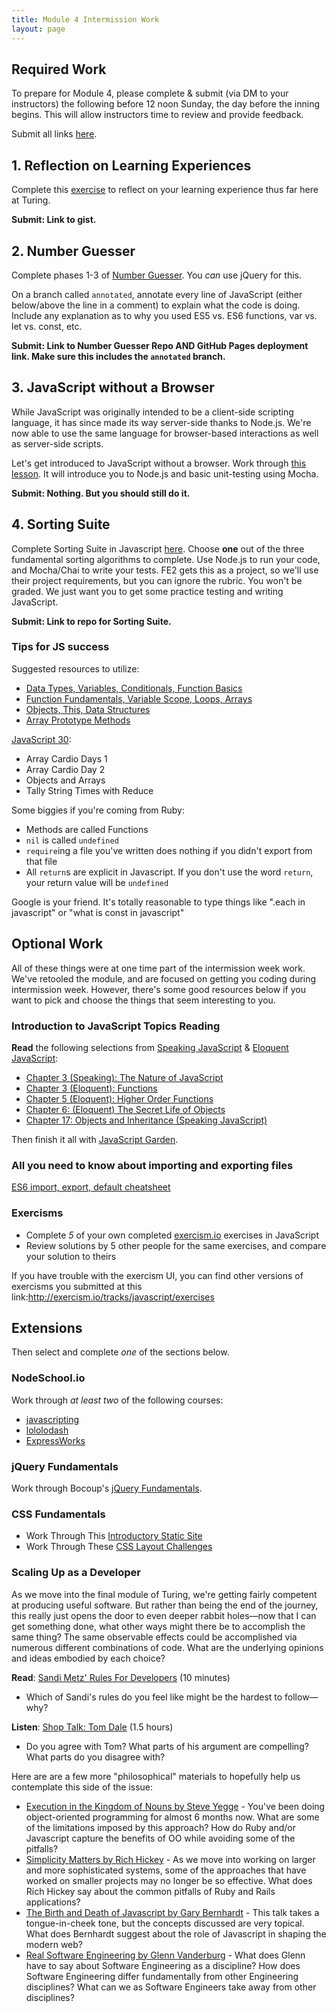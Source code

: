 ```yaml
---
title: Module 4 Intermission Work
layout: page
---
```


## Required Work

To prepare for Module 4, please complete & submit (via DM to your instructors) the following before 12 noon Sunday, the day before the inning begins. This will allow instructors time to review and provide feedback.

Submit all links [here](https://goo.gl/forms/jcLIOC1y9iN2NJGP2).

## 1. Reflection on Learning Experiences

Complete this [exercise](https://gist.github.com/case-eee/6a5b06bf88c3fa82d9498c6763314ae4) to reflect on your learning experience thus far here at Turing.

**Submit: Link to gist.**

## 2. Number Guesser

Complete phases 1-3 of [Number Guesser](./number_guesser.md). You _can_ use jQuery for this.

On a branch called `annotated`, annotate every line of JavaScript (either below/above the line in a comment) to explain what the code is doing. Include any explanation as to why you used ES5 vs. ES6 functions, var vs. let vs. const, etc.

**Submit: Link to Number Guesser Repo AND GitHub Pages deployment link. Make sure this includes the `annotated` branch.**

## 3. JavaScript without a Browser

While JavaScript was originally intended to be a client-side scripting language, it has since made its way server-side thanks to Node.js. We're now able to use the same language for browser-based interactions as well as server-side scripts.

Let's get introduced to JavaScript without a browser. Work through [this lesson](http://backend.turing.io/module4/lessons/javascript_without_a_browser). It will introduce you to Node.js and basic unit-testing using Mocha.

**Submit: Nothing. But you should still do it.**

## 4. Sorting Suite

Complete Sorting Suite in Javascript [here](http://frontend.turing.io/projects/sorting-suite.html). Choose **one** out of the three fundamental sorting algorithms to complete. Use Node.js to run your code, and Mocha/Chai to write your tests. FE2 gets this as a project, so we'll use their project requirements, but you can ignore the rubric. You won't be graded. We just want you to get some practice testing and writing JavaScript.

**Submit: Link to repo for Sorting Suite.**


### Tips for JS success

Suggested resources to utilize:

* [Data Types, Variables, Conditionals, Function Basics](http://frontend.turing.io/lessons/module-1/js-1.html)
* [Function Fundamentals, Variable Scope, Loops, Arrays](http://frontend.turing.io/lessons/module-1/js-2.html)
* [Objects, This, Data Structures](http://frontend.turing.io/lessons/module-1/js-4.html)
* [Array Prototype Methods](http://frontend.turing.io/lessons/module-1/array-prototype-methods-intro)

[JavaScript 30](https://javascript30.com/):
  - Array Cardio Days 1
  - Array Cardio Day 2
  - Objects and Arrays
  - Tally String Times with Reduce

Some biggies if you're coming from Ruby:

-   Methods are called Functions
-   `nil` is called `undefined`
-   `require`ing a file you've written does nothing if you didn't export from that file
-   All `return`s are explicit in Javascript. If you don't use the word `return`, your return value will be `undefined`

Google is your friend. It's totally reasonable to type things like ".each in javascript" or "what is const in javascript"

## Optional Work

All of these things were at one time part of the intermission week work. We've retooled the module, and are focused on getting you coding during intermission week. However, there's some good resources below if you want to pick and choose the things that seem interesting to you.

### Introduction to JavaScript Topics Reading

**Read** the following selections from [Speaking JavaScript](http://speakingjs.com/es5/) & [Eloquent JavaScript](http://eloquentjavascript.net//):

* [Chapter 3 (Speaking): The Nature of JavaScript](http://speakingjs.com/es5/ch03.html)
* [Chapter 3 (Eloquent): Functions](http://eloquentjavascript.net//03_functions.html)
* [Chapter 5 (Eloquent): Higher Order Functions](http://eloquentjavascript.net//05_higher_order.html)
* [Chapter 6: (Eloquent) The Secret Life of Objects](http://eloquentjavascript.net//06_object.html)
* [Chapter 17: Objects and Inheritance (Speaking JavaScript)](http://speakingjs.com/es5/ch17.html)

Then finish it all with [JavaScript Garden](http://bonsaiden.github.io/JavaScript-Garden/).

### All you need to know about importing and exporting files
[ES6 import, export, default cheatsheet](https://hackernoon.com/import-export-default-require-commandjs-javascript-nodejs-es6-vs-cheatsheet-different-tutorial-example-5a321738b50f)

### Exercisms

* Complete *5* of your own completed [exercism.io][exer] exercises in JavaScript
* Review solutions by 5 other people for the same exercises, and compare your solution to theirs

If you have trouble with the exercism UI, you can find other versions of exercisms you submitted at this link:http://exercism.io/tracks/javascript/exercises

[exer]: http://exercism.io/


## Extensions

Then select and complete *one* of the sections below.

### NodeSchool.io

Work through _at least two_ of the following courses:

* [javascripting](https://github.com/sethvincent/javascripting)
* [lololodash](https://github.com/mdunisch/lololodash)
* [ExpressWorks](https://github.com/azat-co/expressworks)

### jQuery Fundamentals

Work through Bocoup's [jQuery Fundamentals](http://jqfundamentals.com).

### CSS Fundamentals

* Work Through This [Introductory Static Site](https://github.com/turingschool-examples/introductory-static-site)
* Work Through These [CSS Layout Challenges](https://github.com/turingschool-examples/css-layout-challenges)

### Scaling Up as a Developer

As we move into the final module of Turing, we're getting fairly competent at producing useful software. But rather than being the end of the journey, this really just opens the door to even deeper rabbit holes—now that I can get something done, what other ways might there be to accomplish the same thing? The same observable effects could be accomplished via numerous different combinations of code. What are the underlying opinions and ideas embodied by each choice?

**Read**: [Sandi Metz' Rules For Developers][sandi] (10 minutes)
* Which of Sandi's rules do you feel like might be the hardest to follow—why?

**Listen**: [Shop Talk: Tom Dale](http://shoptalkshow.com/episodes/147-tom-dale/) (1.5 hours)
* Do you agree with Tom? What parts of his argument are compelling? What parts do you disagree with?

Here are are a few more "philosophical" materials to hopefully help us contemplate this side of the issue:

* [Execution in the Kingdom of Nouns by Steve Yegge](http://steve-yegge.blogspot.ca/2006/03/execution-in-kingdom-of-nouns.html) - You've been doing object-oriented programming for almost 6 months now. What are some of the limitations imposed by this approach? How do Ruby and/or Javascript capture the benefits of OO while avoiding some of the pitfalls?
* [Simplicity Matters by Rich Hickey](https://www.youtube.com/watch?v=rI8tNMsozo0) - As we move into working on larger and more sophisticated systems, some of the approaches that have worked on smaller projects may no longer be so effective. What does Rich Hickey say about the common pitfalls of Ruby and Rails applications?
* [The Birth and Death of Javascript by Gary Bernhardt](https://www.destroyallsoftware.com/talks/the-birth-and-death-of-javascript) - This talk takes a tongue-in-cheek tone, but the concepts discussed are very topical. What does Bernhardt suggest about the role of Javascript in shaping the modern web?
* [Real Software Engineering by Glenn Vanderburg](https://www.youtube.com/watch?v=NP9AIUT9nos) - What does Glenn have to say about Software Engineering as a discipline? How does Software Engineering differ fundamentally from other Engineering disciplines? What can we as Software Engineers take away from other disciplines?

[sandi]: http://robots.thoughtbot.com/sandi-metz-rules-for-developers
[tbruby]: https://github.com/thoughtbot/guides/tree/master/style/ruby
[airbnbjs]: https://github.com/airbnb/javascript
[hound]: http://robots.thoughtbot.com/introducing-hound
[tomdale]: http://shoptalkshow.com/episodes/147-tom-dale/
[speakingjs]: http://speakingjs.com/es5/
[allonge]: https://leanpub.com/javascript-allonge/read
